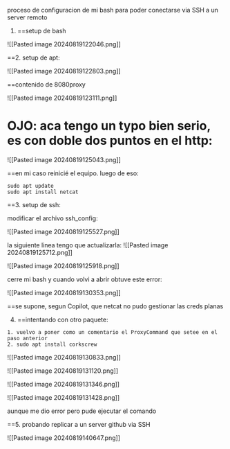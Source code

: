 
proceso de configuracion de mi bash para poder conectarse via SSH a un server remoto

1. ==setup de bash


![[Pasted image 20240819122046.png]]

==2. setup de apt:

![[Pasted image 20240819122803.png]]

==contenido de 8080proxy

![[Pasted image 20240819123111.png]]

# OJO: aca tengo un typo bien serio, es con doble dos puntos en el http:

![[Pasted image 20240819125043.png]]

==en mi caso reinicié el equipo. luego de eso:
```
sudo apt update
sudo apt install netcat
```


==3. setup de ssh:

modificar el archivo ssh_config:

![[Pasted image 20240819125527.png]]

la siguiente linea tengo que actualizarla:
![[Pasted image 20240819125712.png]]

![[Pasted image 20240819125918.png]]

cerre mi bash y cuando volvi a abrir obtuve este error:

![[Pasted image 20240819130353.png]]

==se supone, segun Copilot, que netcat no pudo gestionar las creds planas

4. ==intentando con otro paquete:

```
1. vuelvo a poner como un comentario el ProxyCommand que setee en el paso anterior
2. sudo apt install corkscrew
```

![[Pasted image 20240819130833.png]]

![[Pasted image 20240819131120.png]]

![[Pasted image 20240819131346.png]]

![[Pasted image 20240819131428.png]]

aunque me dio error pero pude ejecutar el comando


==5.  probando replicar a un server github via SSH

![[Pasted image 20240819140647.png]]
